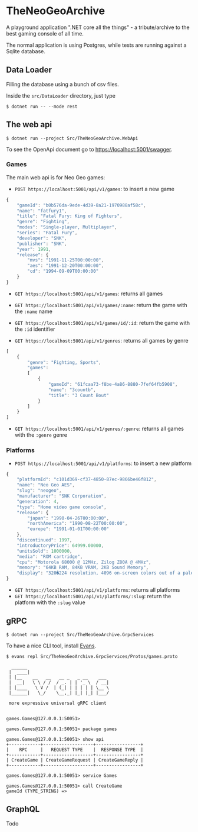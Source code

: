 # TheNeoGeoArchive

A playground application ".NET core all the things" - a tribute/archive to the best gaming console of all time.

The normal application is using Postgres, while tests are running against a Sqlite database.

## Data Loader

Filling the database using a bunch of csv files.

Inside the `src/DataLoader` directory, just type

```
$ dotnet run -- --mode rest
```

## The web api

```
$ dotnet run --project Src/TheNeoGeoArchive.WebApi
```

To see the OpenApi document go to [https://localhost:5001/swagger](https://localhost:5001/swagger).

### Games

The main web api is for Neo Geo games:

- `POST https://localhost:5001/api/v1/games`: to insert a new game

```javascript
{
    "gameId": "b0b576da-9ede-4d39-8a21-1970988af58c",
    "name": "fatfury1",
    "title": "Fatal Fury: King of Fighters",
    "genre": "Fighting",
    "modes": "Single-player, Multiplayer",
    "series": "Fatal Fury",
    "developer": "SNK",
    "publisher": "SNK",
    "year": 1991,
    "release": {
        "mvs": "1991-11-25T00:00:00",
        "aes": "1991-12-20T00:00:00",
        "cd": "1994-09-09T00:00:00"
    }
}
```

- `GET https://localhost:5001/api/v1/games`: returns all games
- `GET https://localhost:5001/api/v1/games/:name`: return the game with the `:name` name
- `GET https://localhost:5001/api/v1/games/id/:id`: return the game with the `:id` identifier

- `GET https://localhost:5001/api/v1/genres`: returns all games by genre

```javascript
[
    {
        "genre": "Fighting, Sports",
        "games": 
        [
            {
                "gameId": "61fcaa73-f8be-4a86-8880-7fef64fb5908",
                "name": "3countb",
                "title": "3 Count Bout"
            }
        ]
    }
]
```

- `GET https://localhost:5001/api/v1/genres/:genre`: returns all games with the `:genre` genre


### Platforms

- `POST https://localhost:5001/api/v1/platforms`: to insert a new platform

```javascript
{
    "platformId": "c101d369-cf37-4850-87ec-9866be46f812",
    "name": "Neo Geo AES",
    "slug": "neogeo",
    "manufacturer": "SNK Corporation",
    "generation": 4,
    "type": "Home video game console",
    "release": {
        "japan": "1990-04-26T00:00:00",
        "northAmerica": "1990-08-22T00:00:00",
        "europe": "1991-01-01T00:00:00"
    },
    "discontinued": 1997,
    "introductoryPrice": 64999.00000,
    "unitsSold": 1000000,
    "media": "ROM cartridge",
    "cpu": "Motorola 68000 @ 12MHz, Zilog Z80A @ 4MHz",
    "memory": "64KB RAM, 84KB VRAM, 2KB Sound Memory",
    "display": "320�224 resolution, 4096 on-screen colors out of a palette of 65536"
}
```

- `GET https://localhost:5001/api/v1/platforms`: returns all platforms
- `GET https://localhost:5001/api/v1/platforms/:slug`: return the platform with the `:slug` value

## gRPC

```
$ dotnet run --project Src/TheNeoGeoArchive.GrpcServices
```

To have a nice CLI tool, install [Evans](https://github.com/ktr0731/evans/releases).

```
$ evans repl Src/TheNeoGeoArchive.GrpcServices/Protos/games.proto 

  ______
 |  ____|
 | |__    __   __   __ _   _ __    ___
 |  __|   \ \ / /  / _. | | '_ \  / __|
 | |____   \ V /  | (_| | | | | | \__ \
 |______|   \_/    \__,_| |_| |_| |___/

 more expressive universal gRPC client


games.Games@127.0.0.1:50051>
```

```
games.Games@127.0.0.1:50051> package games

games.Games@127.0.0.1:50051> show api
+------------+-------------------+-----------------+
|    RPC     |   REQUEST TYPE    |  RESPONSE TYPE  |
+------------+-------------------+-----------------+
| CreateGame | CreateGameRequest | CreateGameReply |
+------------+-------------------+-----------------+
```

```
games.Games@127.0.0.1:50051> service Games

games.Games@127.0.0.1:50051> call CreateGame
gameId (TYPE_STRING) => 
```

## GraphQL

Todo
